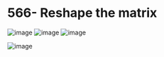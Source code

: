 # 566- Reshape the matrix

![image](https://user-images.githubusercontent.com/65951872/224015468-bbc4f964-09fe-435d-a082-f663e8c7e0c4.png)
![image](https://user-images.githubusercontent.com/65951872/224015545-d855a9ba-c9ca-4d1d-9253-8a4c8874e581.png)
![image](https://user-images.githubusercontent.com/65951872/224015635-9ed13282-01b6-4a47-8f67-bd8bc929be29.png)

![image](https://user-images.githubusercontent.com/65951872/224015566-93cf1379-926e-4dc0-8b44-96f6031b0cac.png)
